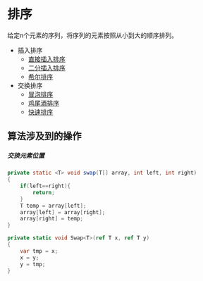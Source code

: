 # 排序

给定n个元素的序列，将序列的元素按照从小到大的顺序排列。

- 插入排序
	- [直接插入排序](插入排序.md#直接插入排序)
	- [二分插入排序](插入排序.md#二分插入排序)
	- [希尔排序](希尔排序.md)
- 交换排序
    - [冒泡排序](冒泡排序.md)
    - [鸡尾酒排序](鸡尾酒排序.md)
    - [快速排序](快速排序)

## 算法涉及到的操作

##### 交换元素位置

``` Java
private static <T> void swap(T[] array, int left, int right)
{
    if(left==right){
        return;
    }
    T temp = array[left];
    array[left] = array[right];
    array[right] = temp;
}
```

``` C#
private static void Swap<T>(ref T x, ref T y)
{
    var tmp = x;
    x = y;
    y = tmp;
}
```